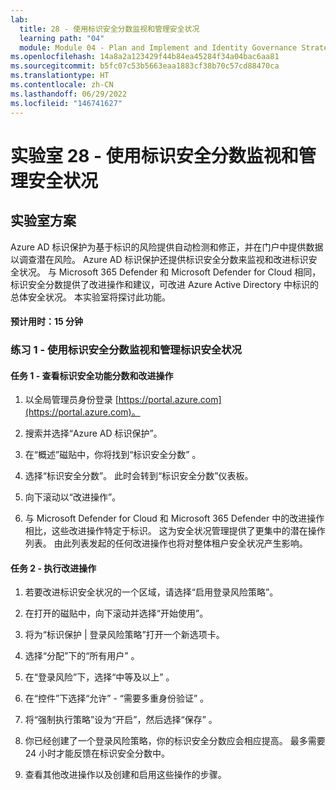 ```yaml
---
lab:
  title: 28 - 使用标识安全分数监视和管理安全状况
  learning path: "04"
  module: Module 04 - Plan and Implement and Identity Governance Strategy
ms.openlocfilehash: 14a8a2a123429f44b84ea45284f34a04bac6aa81
ms.sourcegitcommit: b5fc07c53b5663eaa1883cf38b70c57cd88470ca
ms.translationtype: HT
ms.contentlocale: zh-CN
ms.lasthandoff: 06/29/2022
ms.locfileid: "146741627"
---
```

# <a name="lab-28---monitor-and-managed-security-posture-with-identity-secure-score"></a>实验室 28 - 使用标识安全分数监视和管理安全状况

## <a name="lab-scenario"></a>实验室方案

Azure AD 标识保护为基于标识的风险提供自动检测和修正，并在门户中提供数据以调查潜在风险。 Azure AD 标识保护还提供标识安全分数来监视和改进标识安全状况。  与 Microsoft 365 Defender 和 Microsoft Defender for Cloud 相同，标识安全分数提供了改进操作和建议，可改进 Azure Active Directory 中标识的总体安全状况。  本实验室将探讨此功能。 

#### <a name="estimated-time-15-minutes"></a>预计用时：15 分钟

### <a name="exercise-1---using-identity-secure-score-to-monitor-and-manage-identity-security-posture"></a>练习 1 - 使用标识安全分数监视和管理标识安全状况

#### <a name="task-1---review-identity-secure-score-and-improvement-actions"></a>任务 1 - 查看标识安全功能分数和改进操作

1. 以全局管理员身份登录 [https://portal.azure.com](https://portal.azure.com)。

1. 搜索并选择“Azure AD 标识保护”。

1. 在“概述”磁贴中，你将找到“标识安全分数” 。

1. 选择“标识安全分数”。  此时会转到“标识安全分数”仪表板。

1. 向下滚动以“改进操作”。

1. 与 Microsoft Defender for Cloud 和 Microsoft 365 Defender 中的改进操作相比，这些改进操作特定于标识。  这为安全状况管理提供了更集中的潜在操作列表。  由此列表发起的任何改进操作也将对整体租户安全状况产生影响。 

#### <a name="task-2---execute-an-improvement-action"></a>任务 2 - 执行改进操作

1. 若要改进标识安全状况的一个区域，请选择“启用登录风险策略”。

1. 在打开的磁贴中，向下滚动并选择“开始使用”。

1. 将为“标识保护 | 登录风险策略”打开一个新选项卡。

1. 选择“分配”下的“所有用户” 。

1. 在“登录风险”下，选择“中等及以上” 。

1. 在“控件”下选择“允许” - “需要多重身份验证”  。

1. 将“强制执行策略”设为“开启”，然后选择“保存”  。

1. 你已经创建了一个登录风险策略，你的标识安全分数应会相应提高。  最多需要 24 小时才能反馈在标识安全分数中。

1. 查看其他改进操作以及创建和启用这些操作的步骤。


